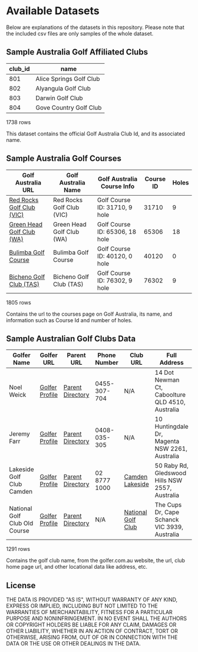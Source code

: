 # Available Datasets
Below are explanations of the datasets in this repository. Please note that the included csv files are only samples of the whole dataset.

## Sample Australia Golf Affiliated Clubs
| club_id | name                    |
|---------|-------------------------|
| 801     | Alice Springs Golf Club |
| 802     | Alyangula Golf Club     |
| 803     | Darwin Golf Club        |
| 804     | Gove Country Golf Club  |

1738 rows

This dataset contains the official Golf Australia Club Id, and its associated name. 

## Sample Australia Golf Courses

| Golf Australia URL                                           | Golf Australia Name              | Golf Australia Course Info                  | Course ID | Holes |
|--------------------------------------------------------------|----------------------------------|---------------------------------------------|-----------|-------|
| [Red Rocks Golf Club (VIC)](https://www.golf.org.au/red-rocks-golf-club/) | Red Rocks Golf Club (VIC)        | Golf Course ID: 31710, 9 hole               | 31710     | 9     |
| [Green Head Golf Club (WA)](https://www.golf.org.au/green-head-golf-club/) | Green Head Golf Club (WA)        | Golf Course ID: 65306, 18 hole              | 65306     | 18    |
| [Bulimba Golf Course](https://www.golf.org.au/bulimba-golf-course/)         | Bulimba Golf Course              | Golf Course ID: 40120, 0 hole               | 40120     | 0     |
| [Bicheno Golf Club (TAS)](https://www.golf.org.au/bicheno-golf-club-tas/)   | Bicheno Golf Club (TAS)          | Golf Course ID: 76302, 9 hole               | 76302     | 9     |

1805 rows 

Contains the url to the courses page on Golf Australia, its name, and information such as Course Id and number of holes.

## Sample Australian Golf Clubs Data

| Golfer Name                | Golfer URL                                                                                     | Parent URL                                                                                                               | Phone Number  | Club URL                                    | Full Address                                    | Street Number | Street Name       | Suburb           | Postal Code | State | Country   | Latitude   | Longitude  |
|----------------------------|------------------------------------------------------------------------------------------------|--------------------------------------------------------------------------------------------------------------------------|---------------|--------------------------------------------|-------------------------------------------------|---------------|-------------------|------------------|-------------|-------|-----------|------------|------------|
| Noel Weick                 | [Golfer Profile](https://golfer.com.au/directory/golf-courses/noel-weick/2/163557)             | [Parent Directory](https://golfer.com.au/directory/golf-courses/2?domain_id=4&near=20&order_by=name&page=1&show_no_listings_when_zero_near_me=true&state=Every+State) | 0455-307-704  | N/A                                        | 14 Dot Newman Ct, Caboolture QLD 4510, Australia | 14            | Dot Newman Court | Caboolture       | 4510        | QLD   | Australia | -27.052030 | 152.973980 |
| Jeremy Farr                | [Golfer Profile](https://golfer.com.au/directory/golf-courses/jeremy-farr/2/163904)            | [Parent Directory](https://golfer.com.au/directory/golf-courses/2?domain_id=4&near=20&order_by=name&page=1&show_no_listings_when_zero_near_me=true&state=Every+State) | 0408-035-305  | N/A                                        | 10 Huntingdale Dr, Magenta NSW 2261, Australia   | 10            | Huntingdale Drive | Magenta          | 2261        | NSW   | Australia | -33.310800 | 151.523754 |
| Lakeside Golf Club Camden  | [Golfer Profile](https://golfer.com.au/directory/golf-courses/lakeside-golf-club-camden/2/000305) | [Parent Directory](https://golfer.com.au/directory/golf-courses/2?domain_id=4&near=20&order_by=name&page=1&show_no_listings_when_zero_near_me=true&state=Every+State) | 02 8777 1000 | [Camden Lakeside](https://www.camdenlakeside.com.au/) | 50 Raby Rd, Gledswood Hills NSW 2557, Australia | 50            | Raby Road         | Gledswood Hills  | 2557        | NSW   | Australia | -33.999538 | 150.789036 |
| National Golf Club Old Course | [Golfer Profile](https://golfer.com.au/directory/golf-courses/national-golf-club-old-course/2/002042) | [Parent Directory](https://golfer.com.au/directory/golf-courses/2?domain_id=4&near=20&order_by=name&page=1&show_no_listings_when_zero_near_me=true&state=Every+State) | N/A           | [National Golf Club](http://www.nationalgolf.com.au/cms/) | The Cups Dr, Cape Schanck VIC 3939, Australia   | N/A           | The Cups Drive    | Cape Schanck     | 3939        | VIC   | Australia | -38.453915 | 144.888265 |

1291 rows 

Contains the golf club name, from the golfer.com.au website, the url, club home page url, and other locational data like address, etc.




## License

THE DATA IS PROVIDED "AS IS", WITHOUT WARRANTY OF ANY KIND, EXPRESS OR IMPLIED, INCLUDING BUT NOT LIMITED TO THE WARRANTIES OF MERCHANTABILITY, FITNESS FOR A PARTICULAR PURPOSE AND NONINFRINGEMENT. IN NO EVENT SHALL THE AUTHORS OR COPYRIGHT HOLDERS BE LIABLE FOR ANY CLAIM, DAMAGES OR OTHER LIABILITY, WHETHER IN AN ACTION OF CONTRACT, TORT OR OTHERWISE, ARISING FROM, OUT OF OR IN CONNECTION WITH THE DATA OR THE USE OR OTHER DEALINGS IN THE DATA.


